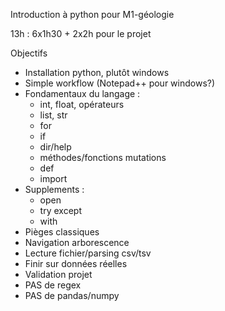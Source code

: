 Introduction à python pour M1-géologie

13h : 6x1h30 + 2x2h pour le projet

Objectifs
- Installation python, plutôt windows
- Simple workflow (Notepad++ pour windows?)
- Fondamentaux du langage :
    - int, float, opérateurs
    - list, str
    - for
    - if
    - dir/help
    - méthodes/fonctions mutations
    - def
    - import
- Supplements : 
    - open
    - try except
    - with
- Pièges classiques
- Navigation arborescence
- Lecture fichier/parsing csv/tsv
- Finir sur données réelles
- Validation projet
- PAS de regex
- PAS de pandas/numpy
